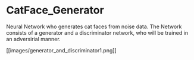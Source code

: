 # CatFace_Generator
Neural Network who generates cat faces from noise data.
The Network consists of a generator and a discriminator network, who will be trained in an adversirial manner.

[[images/generator_and_discriminator1.png]]

